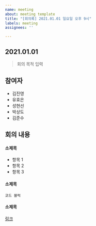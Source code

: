 ```yaml
---
name: meeting
about: meeting template
title: "[회의록] 2021.01.01 일요일 오후 9시"
labels: meeting
assignees: ''

---
```


## 2021.01.01
> 회의 목적 입력

## 참여자
- 김진영
- 유효은
- 성현선
- 박상도
- 김준수

## 회의 내용
#### 소제목
- 항목 1
- 항목 2
- 항목 3

#### 소제목
````
코드 블럭
````

#### 소제목
[링크](http://www.naver.com)
